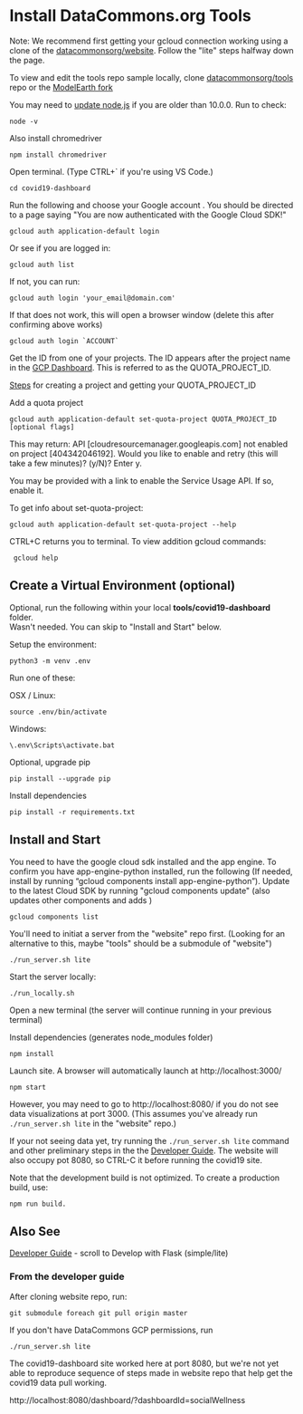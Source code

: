 # Install DataCommons.org Tools

Note: We recommend first getting your gcloud connection working using a clone of the [datacommonsorg/website](https://github.com/datacommonsorg/website/blob/master/docs/developer_guide.md).  Follow the "lite" steps halfway down the page.  

To view and edit the tools repo sample locally, clone [datacommonsorg/tools](https://github.com/datacommonsorg/tools) repo or the [ModelEarth fork](https://github.com/modelearth/tools)  

You may need to [update node.js](https://nodejs.org/en/download/current/) if you are older than 10.0.0. Run to check:

	node -v  

<!-- node install says: Make sure that /usr/local/bin is in your $PATH. -->

Also install chromedriver<!-- from developer guide -->

	npm install chromedriver

Open terminal. (Type CTRL+\` if you're using VS Code.)  

	cd covid19-dashboard


Run the following and choose your Google account <!-- map.g 00 -->. You should be directed to a page saying "You are now authenticated with the Google Cloud SDK!"  

	gcloud auth application-default login

Or see if you are logged in:   

	gcloud auth list

If not, you can run:  

	gcloud auth login 'your_email@domain.com'

If that does not work, this will open a browser window (delete this after confirming above works)

	gcloud auth login `ACCOUNT`

Get the ID from one of your projects. The ID appears after the project name in the [GCP Dashboard](https://console.cloud.google.com/home/dashboard). This is referred to as the QUOTA_PROJECT_ID.  

[Steps](https://cloud.google.com/resource-manager/docs/creating-managing-projects) for creating a project and getting your QUOTA\_PROJECT\_ID  

Add a quota project  

	gcloud auth application-default set-quota-project QUOTA_PROJECT_ID [optional flags]

This may return:  API [cloudresourcemanager.googleapis.com] not enabled on project 
[404342046192]. Would you like to enable and retry (this will take a 
few minutes)? (y/N)?  Enter y.

You may be provided with a link to enable the Service Usage API. If so, enable it. 

<!--
Might not be needed:  
Go to [Service Accounts](https://console.cloud.google.com/iam-admin/serviceaccounts?authuser=1) and click "Create Service Account"  
-->

<!--
	Note: Georgia Directory is listed under Resouces Pending Deletion
-->

To get info about set-quota-project:  

	gcloud auth application-default set-quota-project --help

CTRL+C returns you to terminal. To view addition gcloud commands:

	 gcloud help

<!--
Note, the step above does not fix the "Failed to compile" errow below.  Maybe we need to make additional Google Cloud settings, perhaps for a specific project?  
GCP Project datcom-tools-staging is mentioned on the readme.  


To prevent initial error:  

In package.json AND package-lock.json, change eslint from ^6.6.0 to:

	"eslint": "^7.13.0"
-->

<!--
Fix the dependency tree, follow these steps in the exact order. (Skip step 1 if you don't have a .lock file yet. Also skip step 2 if you don't have a node_modules folder yet.):

  1. Delete package-lock.json (not package.json!) in your project folder.
  2. Delete node_modules in your project folder.
  3. Remove "eslint" from dependencies and/or devDependencies in the package.json file in your project folder.
  4. Run npm install, depending on the package manager you use.
-->

## Create a Virtual Environment (optional)

Optional, run the following within your local **tools/covid19-dashboard** folder.  
Wasn't needed. You can skip to "Install and Start" below.  

Setup the environment:

	python3 -m venv .env

Run one of these:

OSX / Linux:

	source .env/bin/activate

Windows:

	\.env\Scripts\activate.bat

Optional, upgrade pip  

	pip install --upgrade pip

Install dependencies

	pip install -r requirements.txt


## Install and Start

You need to have the google cloud sdk installed and the app engine.  To confirm you have app-engine-python installed, run the following (If needed, install by running “gcloud components install app-engine-python”). Update to the latest Cloud SDK by running "gcloud components update" (also updates other components and adds )  

	gcloud components list

You'll need to initiat a server from the "website" repo first. (Looking for an alternative to this, maybe "tools" should be a submodule of "website")

	./run_server.sh lite

Start the server locally:
<!-- You’d need to have the google cloud sdk installed, as well as app engine (via “gcloud components install app-engine-python”). Maybe already had those. -->

	./run_locally.sh

Open a new terminal (the server will continue running in your previous terminal)  

<!--
Carolyn Au says this should no longer be necessary  

	npm audit fix --force
-->

Install dependencies (generates node_modules folder)

	npm install


Launch site. A browser will automatically launch at http://localhost:3000/  


	npm start

However, you may need to go to http://localhost:8080/ if you do not see data visualizations at port 3000. (This assumes you've already run `./run_server.sh lite` in the "website" repo.)  

If your not seeing data yet, try running the `./run_server.sh lite` command and other preliminary steps in the 
the [Developer Guide](https://github.com/datacommonsorg/website/blob/master/docs/developer_guide.md).  The website will also occupy pot 8080, so CTRL-C it before running the covid19 site.  

Note that the development build is not optimized.
To create a production build, use: 

	npm run build.

<!--
You'll briefly see the DataCommons.org header when refreshing, then a "Failed to compile" occurs with a long list starting with the following:  

	src/App.tsx
	  Line 25:9:    Replace `GeoIdToDataType,·GeoIdToPlaceInfoType,·KeyToTimeSeriesType` with `⏎··GeoIdToDataType,⏎··GeoIdToPlaceInfoType,⏎··KeyToTimeSeriesType,⏎`                    prettier/prettier
	  Line 38:3:    Delete `⏎`                                                                                                                                                         prettier/prettier
	  Line 66:27:   The 'URLSearchParams' is not supported until Node.js 10.0.0. The configured version range is '>=8.0.0'                                                             node/no-unsupported-features/node-builtins


Chaning to the following did not allow browser to launch  

    "@babel/eslint-parser": "^7.13.0",
    "@babel/eslint-plugin": "^7.13.0",

-->

## Also See

<!--[Contributing Data]()  -->
[Developer Guide](https://github.com/datacommonsorg/website/blob/master/docs/developer_guide.md) - scroll to Develop with Flask (simple/lite)  

### From the developer guide

After cloning website repo, run:  

	git submodule foreach git pull origin master

If you don't have DataCommons GCP permissions, run

	./run_server.sh lite

The covid19-dashboard site worked here at port 8080, but we're not yet able to reproduce sequence of steps made in website repo that help get the covid19 data pull working.  

http://localhost:8080/dashboard/?dashboardId=socialWellness



